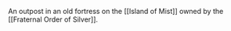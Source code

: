 An outpost in an old fortress on the [[Island of Mist]] owned by the [[Fraternal Order of Silver]].

 